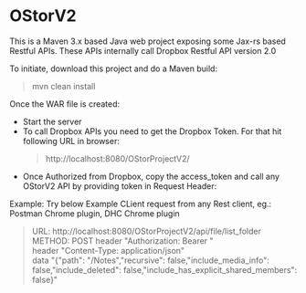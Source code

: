 # OStorV2

This is a Maven 3.x based Java web project exposing some Jax-rs based Restful APIs.
These APIs internally call Dropbox Restful API version 2.0

To initiate, download this project and do a Maven build:
> mvn clean install

Once the WAR file is created:
- Start the server
- To call Dropbox APIs you need to get the Dropbox Token. For that hit following URL in browser:
    > http://localhost:8080/OStorProjectV2/
- Once Authorized from Dropbox, copy the access_token and call any OStorV2 API by providing token in Request Header:

Example:
Try below Example CLient request from any Rest client, eg.: Postman Chrome plugin, DHC Chrome plugin
> URL: http://localhost:8080/OStorProjectV2/api/file/list_folder
> METHOD: POST
> header "Authorization: Bearer <get access token>" \
> header "Content-Type: application/json" \
> data "{\"path\": \"/Notes\",\"recursive\": false,\"include_media_info\": false,\"include_deleted\": false,\"include_has_explicit_shared_members\": false}"
